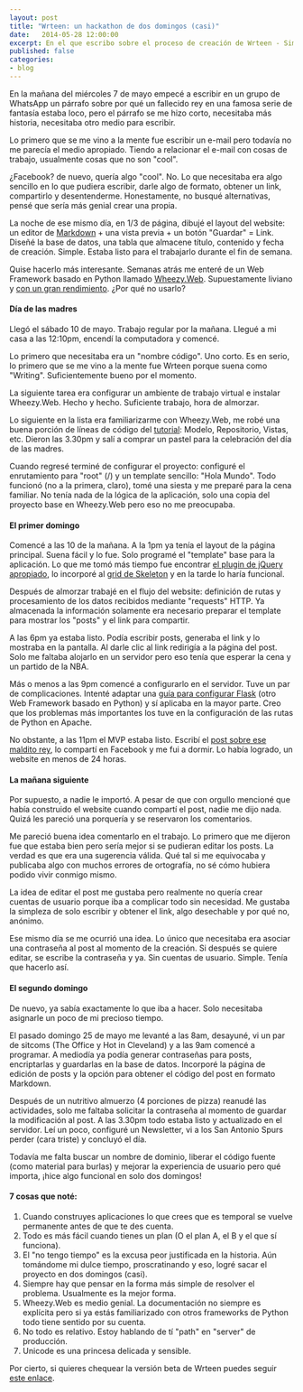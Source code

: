 ```yaml
---
layout: post
title: "Wrteen: un hackathon de dos domingos (casi)"
date:   2014-05-28 12:00:00
excerpt: En el que escribo sobre el proceso de creación de Wrteen - Simple writing for things that might matter.
published: false
categories:
- blog
---
```


En la mañana del miércoles 7 de mayo empecé a escribir en un grupo de WhatsApp un párrafo sobre por qué un fallecido rey en una famosa serie de fantasía estaba loco, pero el párrafo se me hizo corto, necesitaba más historia, necesitaba otro medio para escribir.

Lo primero que se me vino a la mente fue escribir un e-mail pero todavía no me parecía el medio apropiado. Tiendo a relacionar el e-mail con cosas de trabajo, usualmente cosas que no son "cool". 

¿Facebook? de nuevo, quería algo "cool". No. Lo que necesitaba era algo sencillo en lo que pudiera escribir, darle algo de formato, obtener un link, compartirlo y desentenderme. Honestamente, no busqué alternativas, pensé que sería más genial crear una propia.

La noche de ese mismo día, en 1/3 de página, dibujé el layout del website: un editor de [Markdown][lnkMarkdown] + una vista previa + un botón "Guardar" = Link. Diseñé la base de datos, una tabla que almacene título, contenido y fecha de creación. Simple. Estaba listo para el trabajarlo durante el fin de semana.

Quise hacerlo más interesante. Semanas atrás me enteré de un Web Framework basado en Python llamado [Wheezy.Web][lnkWheezy]. Supuestamente liviano y [con un gran rendimiento][lnkToBenchmark]. ¿Por qué no usarlo?

#### Día de las madres

Llegó el sábado 10 de mayo. Trabajo regular por la mañana. Llegué a mi casa a las 12:10pm, encendí la computadora y comencé.

Lo primero que necesitaba era un "nombre código". Uno corto. Es en serio, lo primero que se me vino a la mente fue Wrteen porque suena como "Writing". Suficientemente bueno por el momento.

La siguiente tarea era configurar un ambiente de trabajo virtual e instalar Wheezy.Web. Hecho y hecho. Suficiente trabajo, hora de almorzar.

Lo siguiente en la lista era familiarizarme con Wheezy.Web, me robé una buena porción de líneas de código del [tutorial][lnkTutorial]: Modelo, Repositorio, Vistas, etc. Dieron las 3.30pm y salí a comprar un pastel para la celebración del día de las madres.

Cuando regresé terminé de configurar el proyecto: configuré el enrutamiento para "root" (/) y un template sencillo: "Hola Mundo". Todo funcionó (no a la primera, claro), tomé una siesta y me preparé para la cena familiar. No tenía nada de la lógica de la aplicación, solo una copia del proyecto base en Wheezy.Web pero eso no me preocupaba.

#### El primer domingo

Comencé a las 10 de la mañana. A la 1pm ya tenía el layout de la página principal. Suena fácil y lo fue. Solo programé el "template" base para la aplicación. Lo que me tomó más tiempo fue encontrar [el plugin de jQuery apropiado][lnkCrevasse], lo incorporé al [grid de Skeleton][lnkSkeleton] y en la tarde lo haría funcional.

Después de almorzar trabajé en el flujo del website: definición de rutas y procesamiento de los datos recibidos mediante "requests" HTTP. Ya almacenada la información solamente era necesario preparar el template para mostrar los "posts" y el link para compartir.

A las 6pm ya estaba listo. Podía escribir posts, generaba el link y lo mostraba en la pantalla. Al darle clic al link redirigía a la página del post. Solo me faltaba alojarlo en un servidor pero eso tenía que esperar la cena y un partido de la NBA.

Más o menos a las 9pm comencé a configurarlo en el servidor. Tuve un par de complicaciones. Intenté adaptar una [guía para configurar Flask][lnkFlask] (otro Web Framework basado en Python) y sí aplicaba en la mayor parte. Creo que los problemas más importantes los tuve en la configuración de las rutas de Python en Apache. 

No obstante, a las 11pm el MVP estaba listo. Escribí el [post sobre ese maldito rey][lnkAerys], lo compartí en Facebook y me fui a dormir. Lo había logrado, un website en menos de 24 horas.

#### La mañana siguiente

Por supuesto, a nadie le importó. A pesar de que con orgullo mencioné que había construido el website cuando compartí el post, nadie me dijo nada. Quizá les pareció una porquería y se reservaron los comentarios.

Me pareció buena idea comentarlo en el trabajo. Lo primero que me dijeron fue que estaba bien pero sería mejor si se pudieran editar los posts. La verdad es que era una sugerencia válida. Qué tal si me equivocaba y publicaba algo con muchos errores de ortografía, no sé cómo hubiera podido vivir conmigo mismo.

La idea de editar el post me gustaba pero realmente no quería crear cuentas de usuario porque iba a complicar todo sin necesidad. Me gustaba la simpleza de solo escribir y obtener el link, algo desechable y por qué no, anónimo.

Ese mismo día se me ocurrió una idea. Lo único que necesitaba era asociar una contraseña al post al momento de la creación. Si después se quiere editar, se escribe la contraseña y ya. Sin cuentas de usuario. Simple. Tenía que hacerlo así.


#### El segundo domingo

De nuevo, ya sabía exactamente lo que iba a hacer. Solo necesitaba asignarle un poco de mi precioso tiempo.

El pasado domingo 25 de mayo me levanté a las 8am, desayuné, vi un par de sitcoms (The Office y Hot in Cleveland) y a las 9am comencé a programar. A mediodía ya podía generar contraseñas para posts, encriptarlas y guardarlas en la base de datos. Incorporé la página de edición de posts y la opción para obtener el código del post en formato Markdown.

Después de un nutritivo almuerzo (4 porciones de pizza) reanudé las actividades, solo me faltaba solicitar la contraseña al momento de guardar la modificación al post. A las 3.30pm todo estaba listo y actualizado en el servidor. Leí un poco, configuré un Newsletter, vi a los San Antonio Spurs perder (cara triste) y concluyó el día.

Todavía me falta buscar un nombre de dominio, liberar el código fuente (como material para burlas) y mejorar la experiencia de usuario pero qué importa, ¡hice algo funcional en solo dos domingos!


#### 7 cosas que noté:

1. Cuando construyes aplicaciones lo que crees que es temporal se vuelve permanente antes de que te des cuenta.
2. Todo es más fácil cuando tienes un plan (O el plan A, el B y el que sí funciona).
3. El "no tengo tiempo" es la excusa peor justificada en la historia. Aún tomándome mi dulce tiempo, proscratinando y eso, logré sacar el proyecto en dos domingos (casi).
4. Siempre hay que pensar en la forma más simple de resolver el problema. Usualmente es la mejor forma.
1. Wheezy.Web es medio genial. La documentación no siempre es explícita pero si ya estás familiarizado con otros frameworks de Python todo tiene sentido por su cuenta.
2. No todo es relativo. Estoy hablando de tí "path" en "server" de producción.
3. Unicode es una princesa delicada y sensible.

Por cierto, si quieres chequear la versión beta de Wrteen puedes seguir [este enlace][lnkWrteen].

[lnkWheezy]:http://wheezyweb.readthedocs.org/en/latest/
[lnkToBenchmark]:http://faruk.akgul.org/blog/python-web-frameworks-benchmark/
[lnkTutorial]:http://wheezyweb.readthedocs.org/en/latest/tutorial.html
[lnkCrevasse]:https://github.com/patbenatar/crevasse
[lnkSkeleton]:http://www.getskeleton.com/
[lnkAerys]: http://www.wrteen.xyz/p/bozJtZFC0A
[lnkFlask]:http://flask.pocoo.org/snippets/65/
[lnkWrteen]: http://www.wrteen.xyz/
[lnkMarkdown]:http://daringfireball.net/projects/markdown/

